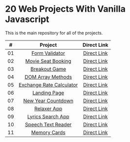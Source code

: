 # 20 Web Projects With Vanilla Javascript

This is the main repository for all of the projects.

|  #  |            Project             | Direct Link |
| :-: | :----------------------------: | :-------: |
| 01  |       [Form Validator](https://github.com/marianaspinto/Curso-20-Projects-With-Vanilla-Javascript/tree/master/01.FormValidator)       | [Direct Link](https://formvalidator0.netlify.app/)  |
| 02  |     [Movie Seat Booking](https://github.com/marianaspinto/Curso-20-Projects-With-Vanilla-Javascript/tree/master/02.Movie%20Seat%20Booking)    | [Direct Link](https://movieseatsbooking01.netlify.app/)  |
| 03  |    [Breakout Game](https://github.com/marianaspinto/Curso-20-Projects-With-Vanilla-Javascript/tree/master/03.Breakout%20Game)     | [Direct Link](https://breakoutgame0.netlify.app/)  |
| 04  |  [DOM Array Methods](https://github.com/marianaspinto/Curso-20-Projects-With-Vanilla-Javascript/tree/master/04.DOM%20Array%20Methods)  | [Direct Link](https://domarraymethods1.netlify.app/)  |
| 05  |  [Exchange Rate Calculator](https://github.com/marianaspinto/Curso-20-Projects-With-Vanilla-Javascript/tree/master/05.Exchange%20Rate%20Calculator)  | [Direct Link](https://exchangeratecalculator1.netlify.app/)  |
| 06  |  [Landing Page](https://github.com/marianaspinto/Curso-20-Projects-With-Vanilla-Javascript/tree/master/06.Landing%20Page)  | [Direct Link](https://landingpage10.netlify.app/)  |
| 07  |  [New Year Countdown](https://github.com/marianaspinto/Curso-20-Projects-With-Vanilla-Javascript/tree/master/07.New%20Year%20Countdown)  | [Direct Link](https://newyearacount.netlify.app/)  |
| 08  |  [Relaxer App](https://github.com/marianaspinto/Curso-20-Projects-With-Vanilla-Javascript/tree/master/08.Relaxer%20App)  | [Direct Link](https://relaxerapp10.netlify.app/)  |
| 09  |  [Lyrics Search App](https://github.com/marianaspinto/Curso-20-Projects-With-Vanilla-Javascript/tree/master/09.Lyrics%20Search%20App)  | [Direct Link](https://lyricssearchapp1.netlify.app/)  |
| 10  |  [Speech Text Reader](https://github.com/marianaspinto/Curso-20-Projects-With-Vanilla-Javascript/tree/master/10.Speech%20Text%20Reader)  | [Direct Link](http://127.0.0.1:5500/10.Speech%20Text%20Reader/index.html)  |
| 11  |  [Memory Cards](https://github.com/marianaspinto/Curso-20-Projects-With-Vanilla-Javascript/tree/master/11.Memory%20Cards)  | [Direct Link](https://memorycards0.netlify.app/)  |

